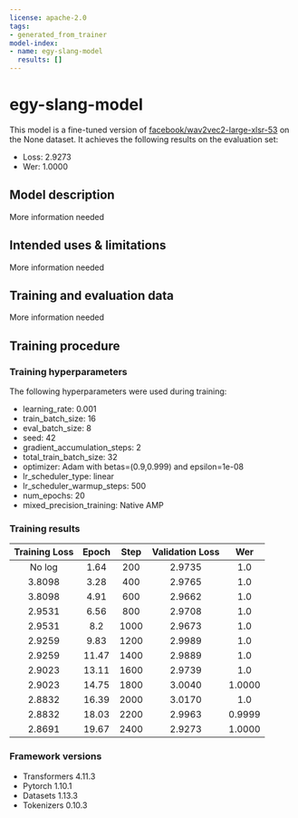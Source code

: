 ```yaml
---
license: apache-2.0
tags:
- generated_from_trainer
model-index:
- name: egy-slang-model
  results: []
---
```


<!-- This model card has been generated automatically according to the information the Trainer had access to. You
should probably proofread and complete it, then remove this comment. -->

# egy-slang-model

This model is a fine-tuned version of [facebook/wav2vec2-large-xlsr-53](https://huggingface.co/facebook/wav2vec2-large-xlsr-53) on the None dataset.
It achieves the following results on the evaluation set:
- Loss: 2.9273
- Wer: 1.0000

## Model description

More information needed

## Intended uses & limitations

More information needed

## Training and evaluation data

More information needed

## Training procedure

### Training hyperparameters

The following hyperparameters were used during training:
- learning_rate: 0.001
- train_batch_size: 16
- eval_batch_size: 8
- seed: 42
- gradient_accumulation_steps: 2
- total_train_batch_size: 32
- optimizer: Adam with betas=(0.9,0.999) and epsilon=1e-08
- lr_scheduler_type: linear
- lr_scheduler_warmup_steps: 500
- num_epochs: 20
- mixed_precision_training: Native AMP

### Training results

| Training Loss | Epoch | Step | Validation Loss | Wer    |
|:-------------:|:-----:|:----:|:---------------:|:------:|
| No log        | 1.64  | 200  | 2.9735          | 1.0    |
| 3.8098        | 3.28  | 400  | 2.9765          | 1.0    |
| 3.8098        | 4.91  | 600  | 2.9662          | 1.0    |
| 2.9531        | 6.56  | 800  | 2.9708          | 1.0    |
| 2.9531        | 8.2   | 1000 | 2.9673          | 1.0    |
| 2.9259        | 9.83  | 1200 | 2.9989          | 1.0    |
| 2.9259        | 11.47 | 1400 | 2.9889          | 1.0    |
| 2.9023        | 13.11 | 1600 | 2.9739          | 1.0    |
| 2.9023        | 14.75 | 1800 | 3.0040          | 1.0000 |
| 2.8832        | 16.39 | 2000 | 3.0170          | 1.0    |
| 2.8832        | 18.03 | 2200 | 2.9963          | 0.9999 |
| 2.8691        | 19.67 | 2400 | 2.9273          | 1.0000 |


### Framework versions

- Transformers 4.11.3
- Pytorch 1.10.1
- Datasets 1.13.3
- Tokenizers 0.10.3
